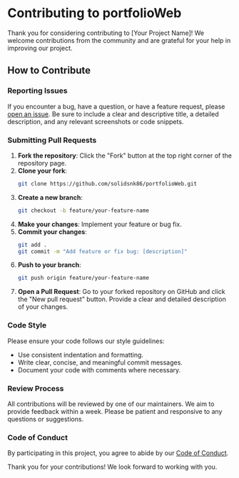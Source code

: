 # Contributing to portfolioWeb

Thank you for considering contributing to [Your Project Name]! We welcome contributions from the community and are grateful for your help in improving our project.

## How to Contribute

### Reporting Issues

If you encounter a bug, have a question, or have a feature request, please [open an issue](https://github.com/solidsnk86/portfolioWeb/issues). Be sure to include a clear and descriptive title, a detailed description, and any relevant screenshots or code snippets.

### Submitting Pull Requests

1. **Fork the repository**: Click the "Fork" button at the top right corner of the repository page.
2. **Clone your fork**: 
    ```sh
    git clone https://github.com/solidsnk86/portfolioWeb.git
    ```
3. **Create a new branch**: 
    ```sh
    git checkout -b feature/your-feature-name
    ```
4. **Make your changes**: Implement your feature or bug fix.
5. **Commit your changes**:
    ```sh
    git add .
    git commit -m "Add feature or fix bug: [description]"
    ```
6. **Push to your branch**:
    ```sh
    git push origin feature/your-feature-name
    ```
7. **Open a Pull Request**: Go to your forked repository on GitHub and click the "New pull request" button. Provide a clear and detailed description of your changes.

### Code Style

Please ensure your code follows our style guidelines:

- Use consistent indentation and formatting.
- Write clear, concise, and meaningful commit messages.
- Document your code with comments where necessary.

### Review Process

All contributions will be reviewed by one of our maintainers. We aim to provide feedback within a week. Please be patient and responsive to any questions or suggestions.

### Code of Conduct

By participating in this project, you agree to abide by our [Code of Conduct](CODE_OF_CONDUCT.md).

Thank you for your contributions! We look forward to working with you.
